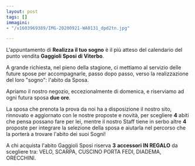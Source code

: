 ```yaml
---
layout: post
tags: []
immagini:
- "/v1603969389/IMG-20200921-WA0131_dpd2tn.jpg"

---
```

L'appuntamento di **Realizza il tuo sogno** è il più atteso del calendario del punto vendita **Gaggioli Sposi di Viterbo**.

A grande richiesta, nel pieno della stagione, ci mettiamo al servizio delle future spose per accompagnarle, passo dopo passo, verso la realizzazione del loro "sogno": l'abito da Sposa.

Apriamo il nostro negozio, eccezionalmente di domenica, e riserviamo ad ogni futura sposa **due ore**.

La sposa che prenota la prova da noi ha a disposizione il nostro sito, rinnovato e aggiornato con le nostre proposte e novità, per scegliere **4** abiti che pensa possano fare per lei, mentre il nostro Staff tiene in serbo altre **4** proposte per integrare la selezione della sposa e aiutarla nel percorso che la porterà a trovare l'abito dei suoi Sogni!

A chi acquista l'abito Gaggioli Sposi riserva **3**  **accessori IN REGALO** da scegliere tra: VELO, SCARPA, CUSCINO PORTA FEDI, DIADEMA, ORECCHINI.